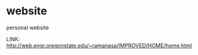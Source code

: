 # website
personal website

LINK: http://web.engr.oregonstate.edu/~ramanasa/IMPROVED/HOME/home.html
